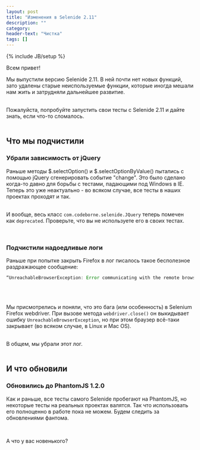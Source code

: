 ```yaml
---
layout: post
title: "Изменения в Selenide 2.11"
description: ""
category:
header-text: "Чистка"
tags: []
---
```

{% include JB/setup %}

Всем привет!

Мы выпустили версию Selenide 2.11. В ней почти нет новых функций, зато удалены старые неиспользуемые функции, 
которые иногда мешали нам жить и затрудняли дальнейшее развитие. <br/> <br/>

Пожалуйста, попробуйте запустить свои тесты с Selenide 2.11 и дайте знать, если что-то сломалось. <br/> <br/>

## Что мы подчистили

### Убрали зависимость от jQuery

Раньше методы $.selectOption() и $.selectOptionByValue() пытались с помощью jQuery сгенерировать событие "change". 
Это было сделано когда-то давно для борьбы с тестами, падающими под Windows в IE. Теперь это уже неактуально - во 
всяком случае, все тесты в наших проектах проходят и так. <br/> <br/>

И вообще, весь класс `com.codeborne.selenide.JQuery` теперь помечен как `deprecated`. 
Проверьте, что вы не используете его в своих тестах. 

<br/>

### Подчистили надоедливые логи
Раньше при попытке закрыть Firefox в лог писалось такое бесполезное раздражающее сообщение:
```java
“UnreachableBrowserException: Error communicating with the remote browser. It may have died.”
```
<br/> <br/>

Мы присмотрелись и поняли, что это бага (или особенность) в Selenium Firefox webdriver. При вызове метода 
`webdriver.close()` он выкидывает ошибку `UnreachableBrowserException`, но при этом браузер всё-таки закрывает 
(во всяком случае, в Linux и Mac OS). <br/> <br/>

В общем, мы убрали этот лог.  <br/> <br/>

## И что обновили

### Обновились до PhantomJS 1.2.0

Как и раньше, все тесты самого Selenide пробегают на PhantomJS, но некоторые тесты на реальных проектах валятся.
Так что использовать его полноценно в работе пока не можем.
Будем следить за обновлениями фантома.  


<br/>

А что у вас новенького?

<br/>